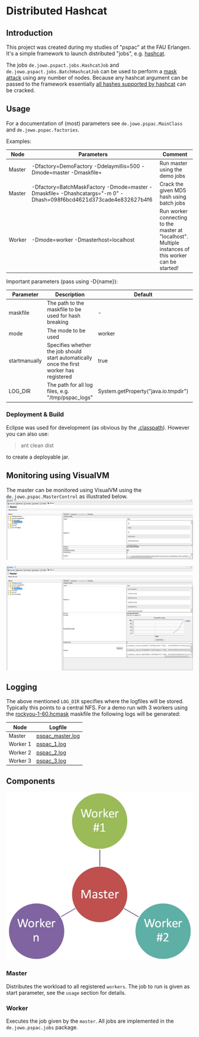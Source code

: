 # Distributed Hashcat #
## Introduction ##
This project was created during my studies of "pspac" at the FAU Erlangen.
It's a simple framework to launch distributed "jobs", e.g. [hashcat](http://hashcat.net).

The jobs `de.jowo.pspact.jobs.HashcatJob` and `de.jowo.pspact.jobs.BatchHashcatJob` can be used to perform a [mask attack](https://hashcat.net/wiki/doku.php?id=mask_attack) using any number of nodes. 
Because any hashcat argument can be passed to the framework essentially [all hashes supported by hashcat](https://hashcat.net/hashcat/#features-algos) can be cracked. 

## Usage ##
For a documentation of (most) parameters see  `de.jowo.pspac.MainClass` and `de.jowo.pspac.factories`.

Examples:

| Node | Parameters | Comment
| ------ | ------ | ------
| Master | -Dfactory=DemoFactory -Ddelaymillis=500 -Dmode=master -Dmaskfile=<maskfile> | Run master using the demo jobs
| Master | -Dfactory=BatchMaskFactory -Dmode=master -Dmaskfile=<maskfile> -Dhashcatargs="-m 0" -Dhash=098f6bcd4621d373cade4e832627b4f6 | Crack the given MD5 hash using batch jobs
| Worker | -Dmode=worker -Dmasterhost=localhost | Run worker connecting to the master at "localhost". Multiple instances of this worker can be started!

Important parameters (pass using -D{name}):

| Parameter | Description | Default | Mandatory
| --- | --- | --- | ---
| maskfile | The path to the maskfile to be used for hash breaking | - | yes
| mode | The mode to be used | worker | no
| startmanually | Specifies whether the job should start automatically once the first worker has registered | true | no
| LOG_DIR | The path for all log files, e.g. "/tmp/pspac_logs" | System.getProperty("java.io.tmpdir") | no

### Deployment & Build ###
Eclipse was used for development (as obvious by the [.classpath](.classpath)).
However you can also use:
> ant clean dist

to create a deployable jar.

## Monitoring using VisualVM ##
The master can be monitored using VisualVM using the `de.jowo.pspac.MasterControl` as illustrated below.
![visualvm-1](doc/visualvm-1.jpg)

![visualvm-1](doc/visualvm-2.jpg)

## Logging ##
The above mentioned `LOG_DIR` specifies where the logfiles will be stored. Typically this points to a central NFS.
For a demo run with 3 workers using the [rockyou-1-60.hcmask](https://github.com/hashcat/hashcat/blob/master/masks/rockyou-1-60.hcmask) maskfile the following logs will be generated:

| Node | Logfile
| --- | ---
| Master | [pspac_master.log](doc/pspac_master.log)
| Worker 1 | [pspac_1.log](doc/pspac_1.log)
| Worker 2 | [pspac_2.log](doc/pspac_2.log)
| Worker 3 | [pspac_3.log](doc/pspac_3.log)


## Components ##
![Overview](doc/overview.jpg)

### Master ###
Distributes the workload to all registered `workers`.
The job to run is given as start parameter, see the `usage` section for details.

### Worker ###
Executes the job given by the `master`. All jobs are implemented in the `de.jowo.pspac.jobs` package.